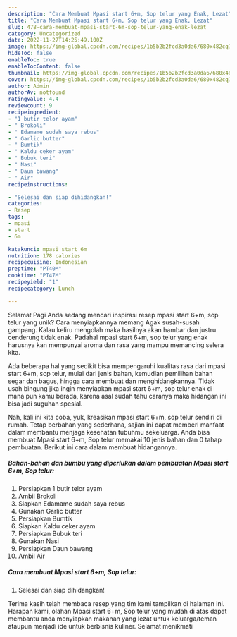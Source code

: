 ```yaml
---
description: "Cara Membuat Mpasi start 6+m, Sop telur yang Enak, Lezat"
title: "Cara Membuat Mpasi start 6+m, Sop telur yang Enak, Lezat"
slug: 478-cara-membuat-mpasi-start-6m-sop-telur-yang-enak-lezat
category: Uncategorized
date: 2022-11-27T14:25:49.100Z
image: https://img-global.cpcdn.com/recipes/1b5b2b2fcd3a0da6/680x482cq70/mpasi-start-6m-sop-telur-foto-resep-utama.jpg
hideToc: false
enableToc: true
enableTocContent: false
thumbnail: https://img-global.cpcdn.com/recipes/1b5b2b2fcd3a0da6/680x482cq70/mpasi-start-6m-sop-telur-foto-resep-utama.jpg
cover: https://img-global.cpcdn.com/recipes/1b5b2b2fcd3a0da6/680x482cq70/mpasi-start-6m-sop-telur-foto-resep-utama.jpg
author: Admin
authorAv: notfound
ratingvalue: 4.4
reviewcount: 9
recipeingredient:
- "1 butir telor ayam"
- " Brokoli"
- " Edamame sudah saya rebus"
- " Garlic butter"
- " Bumtik"
- " Kaldu ceker ayam"
- " Bubuk teri"
- " Nasi"
- " Daun bawang"
- " Air"
recipeinstructions:

- "Selesai dan siap dihidangkan!"
categories:
- Resep
tags:
- mpasi
- start
- 6m

katakunci: mpasi start 6m 
nutrition: 178 calories
recipecuisine: Indonesian
preptime: "PT40M"
cooktime: "PT47M"
recipeyield: "1"
recipecategory: Lunch

---
```



Selamat Pagi Anda sedang mencari inspirasi resep mpasi start 6+m, sop telur yang unik? Cara menyiapkannya memang Agak susah-susah gampang. Kalau keliru mengolah maka hasilnya akan hambar dan justru cenderung tidak enak. Padahal mpasi start 6+m, sop telur yang enak harusnya kan mempunyai aroma dan rasa yang mampu memancing selera kita.


Ada beberapa hal yang sedikit bisa mempengaruhi kualitas rasa dari mpasi start 6+m, sop telur, mulai dari jenis bahan, kemudian pemilihan bahan segar dan bagus, hingga cara membuat dan menghidangkannya. Tidak usah bingung jika ingin menyiapkan mpasi start 6+m, sop telur enak di mana pun kamu berada, karena asal sudah tahu caranya maka hidangan ini bisa jadi suguhan spesial.




Nah, kali ini kita coba, yuk, kreasikan mpasi start 6+m, sop telur sendiri di rumah. Tetap berbahan yang sederhana, sajian ini dapat memberi manfaat dalam membantu menjaga kesehatan tubuhmu sekeluarga. Anda bisa membuat Mpasi start 6+m, Sop telur memakai 10 jenis bahan dan 0 tahap pembuatan. Berikut ini cara dalam membuat hidangannya.

<!--inarticleads1-->

##### Bahan-bahan dan bumbu yang diperlukan dalam pembuatan Mpasi start 6+m, Sop telur:

1. Persiapkan 1 butir telor ayam
1. Ambil  Brokoli
1. Siapkan  Edamame sudah saya rebus
1. Gunakan  Garlic butter
1. Persiapkan  Bumtik
1. Siapkan  Kaldu ceker ayam
1. Persiapkan  Bubuk teri
1. Gunakan  Nasi
1. Persiapkan  Daun bawang
1. Ambil  Air




<!--inarticleads2-->

##### Cara membuat Mpasi start 6+m, Sop telur:


1. Selesai dan siap dihidangkan!



Terima kasih telah membaca resep yang tim kami tampilkan di halaman ini. Harapan kami, olahan Mpasi start 6+m, Sop telur yang mudah di atas dapat membantu anda menyiapkan makanan yang lezat untuk keluarga/teman ataupun menjadi ide untuk berbisnis kuliner. Selamat menikmati
